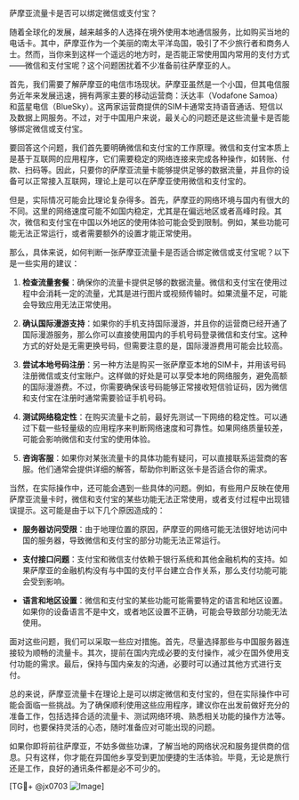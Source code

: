 萨摩亚流量卡是否可以绑定微信或支付宝？

随着全球化的发展，越来越多的人选择在境外使用本地通信服务，比如购买当地的电话卡。其中，萨摩亚作为一个美丽的南太平洋岛国，吸引了不少旅行者和商务人士。然而，当你来到这样一个遥远的地方时，是否能正常使用国内常用的支付方式——微信和支付宝呢？这个问题困扰着不少准备前往萨摩亚的人。

首先，我们需要了解萨摩亚的电信市场现状。萨摩亚虽然是一个小国，但其电信服务近年来发展迅速，拥有两家主要的移动运营商：沃达丰（Vodafone Samoa）和蓝星电信（BlueSky）。这两家运营商提供的SIM卡通常支持语音通话、短信以及数据上网服务。不过，对于中国用户来说，最关心的问题还是这些流量卡是否能够绑定微信或支付宝。

要回答这个问题，我们首先要明确微信和支付宝的工作原理。微信和支付宝本质上是基于互联网的应用程序，它们需要稳定的网络连接来完成各种操作，如转账、付款、扫码等。因此，只要你的萨摩亚流量卡能够提供足够的数据流量，并且你的设备可以正常接入互联网，理论上是可以在萨摩亚使用微信和支付宝的。

但是，实际情况可能会比理论复杂得多。首先，萨摩亚的网络环境与国内有很大的不同。这里的网络速度可能不如国内稳定，尤其是在偏远地区或者高峰时段。其次，微信和支付宝在中国以外地区的使用体验可能会受到限制。例如，某些功能可能无法正常运行，或者需要额外的设置才能正常使用。

那么，具体来说，如何判断一张萨摩亚流量卡是否适合绑定微信或支付宝呢？以下是一些实用的建议：

1. **检查流量套餐**：确保你的流量卡提供足够的数据流量。微信和支付宝在使用过程中会消耗一定的流量，尤其是进行图片或视频传输时。如果流量不足，可能会导致应用无法正常使用。

2. **确认国际漫游支持**：如果你的手机支持国际漫游，并且你的运营商已经开通了国际漫游服务，那么你可以直接使用国内的手机号码登录微信和支付宝。这种方式的好处是无需更换号码，但需要注意的是，国际漫游费用可能会比较高。

3. **尝试本地号码注册**：另一种方法是购买一张萨摩亚本地的SIM卡，并用该号码注册微信或支付宝账户。这样做的好处是可以享受本地的网络服务，避免高额的国际漫游费。不过，你需要确保该号码能够正常接收短信验证码，因为微信和支付宝在注册时通常需要验证手机号码。

4. **测试网络稳定性**：在购买流量卡之前，最好先测试一下网络的稳定性。可以通过下载一些轻量级的应用程序来判断网络速度和可靠性。如果网络质量较差，可能会影响微信和支付宝的使用体验。

5. **咨询客服**：如果你对某张流量卡的具体功能有疑问，可以直接联系运营商的客服。他们通常会提供详细的解答，帮助你判断这张卡是否适合你的需求。

当然，在实际操作中，还可能会遇到一些具体的问题。例如，有些用户反映在使用萨摩亚流量卡时，微信和支付宝的某些功能无法正常使用，或者支付过程中出现错误提示。这可能是由于以下几个原因造成的：

- **服务器访问受限**：由于地理位置的原因，萨摩亚的网络可能无法很好地访问中国的服务器，导致微信和支付宝的部分功能无法正常运行。
  
- **支付接口问题**：支付宝和微信支付依赖于银行系统和其他金融机构的支持。如果萨摩亚的金融机构没有与中国的支付平台建立合作关系，那么支付功能可能会受到影响。

- **语言和地区设置**：微信和支付宝的某些功能可能需要特定的语言和地区设置。如果你的设备语言不是中文，或者地区设置不正确，可能会导致部分功能无法使用。

面对这些问题，我们可以采取一些应对措施。首先，尽量选择那些与中国服务器连接较为顺畅的流量卡。其次，提前在国内完成必要的支付操作，减少在国外使用支付功能的需求。最后，保持与国内亲友的沟通，必要时可以通过其他方式进行支付。

总的来说，萨摩亚流量卡在理论上是可以绑定微信和支付宝的，但在实际操作中可能会面临一些挑战。为了确保顺利使用这些应用程序，建议你在出发前做好充分的准备工作，包括选择合适的流量卡、测试网络环境、熟悉相关功能的操作方法等。同时，也要保持灵活的心态，随时准备应对可能出现的问题。

如果你即将前往萨摩亚，不妨多做些功课，了解当地的网络状况和服务提供商的信息。只有这样，你才能在异国他乡享受到更加便捷的生活体验。毕竟，无论是旅行还是工作，良好的通讯条件都是必不可少的。

[TG💪+ @jx0703 ![Image](https://github.com/user-attachments/assets/dbca1d08-cadb-493c-b0ec-ad6f7a83f270)]